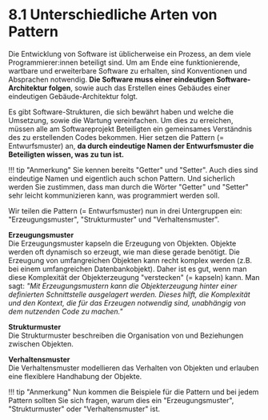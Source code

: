 # 8.1 Unterschiedliche Arten von Pattern

Die Entwicklung von Software ist üblicherweise ein Prozess, an dem viele Programmierer:innen beteiligt sind. Um am Ende eine funktionierende, wartbare und erweiterbare Software zu erhalten, sind Konventionen und Absprachen notwendig. **Die Software muss einer eindeutigen Software-Architektur folgen**, sowie auch das Erstellen eines Gebäudes einer eindeutigen Gebäude-Architektur folgt.

Es gibt Software-Strukturen, die sich bewährt haben und welche die Umsetzung, sowie die Wartung vereinfachen. Um dies zu erreichen, müssen alle am Softwareprojekt Beteiligten ein gemeinsames Verständnis des zu erstellenden Codes bekommen. Hier setzen die Pattern (= Entwurfsmuster) an, **da durch eindeutige Namen der Entwurfsmuster die Beteiligten wissen, was zu tun ist.**

!!! tip "Anmerkung"
    Sie kennen bereits "Getter" und "Setter". Auch dies sind eindeutige Namen und eigentlich auch schon Pattern. Und sicherlich werden Sie zustimmen, dass man durch die Wörter "Getter" und "Setter" sehr leicht kommunizieren kann, was programmiert werden soll.

Wir teilen die Pattern (= Entwurfsmuster) nun in drei Untergruppen ein: "Erzeugungsmuster", "Strukturmuster" und "Verhaltensmuster".

**Erzeugungsmuster**  
Die Erzeugungsmuster kapseln die Erzeugung von Objekten. Objekte werden oft dynamisch so erzeugt, wie man diese gerade benötigt. Die Erzeugung von umfangreichen Objekten kann recht komplex werden (z.B. bei einem umfangreichen Datenbankobjekt). Daher ist es gut, wenn man diese Komplexität der Objekterzeugung "verstecken" (= kapseln) kann. Man sagt:
*"Mit Erzeugungsmustern kann die Objekterzeugung hinter einer definierten Schnittstelle ausgelagert werden. Dieses hilft, die Komplexität und den Kontext, die für das Erzeugen notwendig sind, unabhängig von dem nutzenden Code zu machen."*

**Strukturmuster**  
Die Strukturmuster beschreiben die Organisation von und Beziehungen zwischen Objekten.

**Verhaltensmuster**  
Die Verhaltensmuster modellieren das Verhalten von Objekten und erlauben eine flexiblere Handhabung der Objekte.

!!! tip "Anmerkung"
    Nun kommen die Beispiele für die Pattern und bei jedem Pattern sollten Sie sich fragen, warum dies ein "Erzeugungsmuster", "Strukturmuster" oder "Verhaltensmuster" ist.

